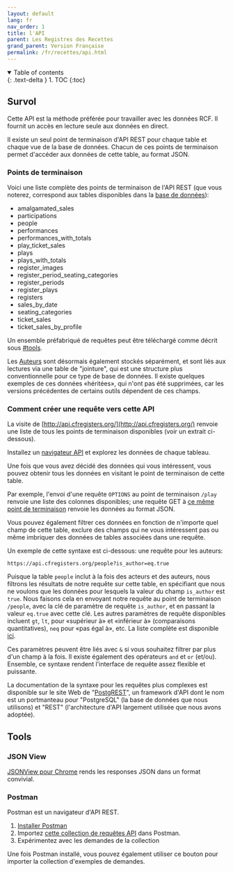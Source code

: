 ```yaml
---
layout: default
lang: fr
nav_order: 1
title: l'API
parent: Les Registres des Recettes
grand_parent: Version Française
permalink: /fr/recettes/api.html
---
```


<details open markdown="block">
  <summary>
    Table of contents
  </summary>
  {: .text-delta }
1. TOC
{:toc}
</details>

## Survol

Cette API est la méthode préférée pour travailler avec les données RCF. Il fournit un accès en lecture seule aux données en direct.

Il existe un seul point de terminaison d'API REST pour chaque table et chaque vue de la base de données. Chacun de ces points de terminaison permet d'accéder aux données de cette table, au format JSON.

### Points de terminaison

Voici une liste complète des points de terminaison de l'API REST (que vous noterez, correspond aux tables disponibles dans la [base de données](/fr/les-recettes/la-base-de-données.html)):

- amalgamated_sales
- participations
- people
- performances
- performances_with_totals
- play_ticket_sales
- plays
- plays_with_totals
- register_images
- register_period_seating_categories
- register_periods
- register_plays
- registers
- sales_by_date
- seating_categories
- ticket_sales
- ticket_sales_by_profile


Un ensemble préfabriqué de requêtes peut être téléchargé comme décrit sous [#tools](#tools).

Les [Auteurs](https://api.cfregisters.org/people?is_author=eq.true) sont désormais également stockés séparément, et sont liés aux lectures via une table de "jointure", qui est une structure plus conventionnelle pour ce type de base de données. Il existe quelques exemples de ces données «héritées», qui n'ont pas été supprimées, car les versions précédentes de certains outils dépendent de ces champs.

### Comment créer une requête vers cette API

La visite de [http://api.cfregisters.org/](http://api.cfregisters.org/) renvoie une liste de tous les points de terminaison disponibles (voir un extrait ci-dessous).

Installez un [navigateur API](#outils) et explorez les données de chaque tableau.

Une fois que vous avez décidé des données qui vous intéressent, vous pouvez obtenir tous les données en visitant le point de terminaison de cette table.

Par exemple, l'envoi d'une requête `OPTIONS` au point de terminaison `/play` renvoie une liste des colonnes disponibles; une requête GET à [ce même point de terminaison](http://api.cfregisters.org/plays) renvoie les données au format JSON.

Vous pouvez également filtrer ces données en fonction de n'importe quel champ de cette table, exclure des champs qui ne vous intéressent pas ou même imbriquer des données de tables associées dans une requête.

Un exemple de cette syntaxe est ci-dessous: une requête pour les auteurs:

```
https://api.cfregisters.org/people?is_author=eq.true
```

Puisque la table `people` inclut à la fois des acteurs et des auteurs, nous filtrons les résultats de notre requête sur cette table, en spécifiant que nous ne voulons que les données pour lesquels la valeur du champ `is_author` est `true`. Nous faisons cela en envoyant notre requête au point de terminaison `/people`, avec la clé de paramètre de requête `is_author`, et en passant la valeur `eq.true` avec cette clé. Les autres paramètres de requête disponibles incluent `gt`, `lt`, pour «supérieur à» et «inférieur à» (comparaisons quantitatives), `neq` pour «pas égal à», etc. La liste complète est disponible [ici](https://postgrest.org/en/v7.0.0/api.html#operators).

Ces paramètres peuvent être liés avec `&` si vous souhaitez filtrer par plus d'un champ à la fois. Il existe également des opérateurs `and` et `or` (et/ou). Ensemble, ce syntaxe rendent l'interface de requête assez flexible et puissante.

La documentation de la syntaxe pour les requêtes plus complexes est disponible sur le site Web de "[PostgREST](http://postgrest.org/en/v5.0.0/api.html#)", un framework d'API dont le nom est un portmanteau pour "PostgreSQL" (la base de données que nous utilisons) et "REST" (l'architecture d'API largement utilisée que nous avons adoptée).

## Tools

### JSON View

[JSONView pour Chrome](https://chrome.google.com/webstore/detail/jsonview/chklaanhfefbnpoihckbnefhakgolnmc) rends les responses JSON dans un format convivial.

### Postman

Postman est un navigateur d'API REST.

1. [Installer Postman](https://www.getpostman.com)
2. Importez [cette collection de requêtes API](https://www.getpostman.com/collections/75eb47f4dd961830b5b9) dans Postman.
3. Expérimentez avec les demandes de la collection

Une fois Postman installé, vous pouvez également utiliser ce bouton pour importer la collection d'exemples de demandes.

<div class="postman-run-button" data-postman-action="collection/import" data-postman-var-1="75eb47f4dd961830b5b9"></div>
<script type="text/javascript">
  (function (p,o,s,t,m,a,n) {
    !p[s] && (p[s] = function () { (p[t] || (p[t] = [])).push(arguments); });
    !o.getElementById(s+t) && o.getElementsByTagName("head")[0].appendChild((
      (n = o.createElement("script")),
      (n.id = s+t), (n.async = 1), (n.src = m), n
    ));
  }(window, document, "_pm", "PostmanRunObject", "https://run.pstmn.io/button.js"));
</script>
